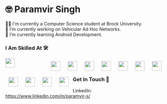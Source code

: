 # 🤓️ Paramvir Singh

👨‍🎓 I'm currently a Computer Science student at Brock University. <br>
🔭 I’m currently working on Vehicular Ad Hoc Networks. <br>
🌱 I’m currently learning Android Development.

### I Am Skilled At 🛠️

<img align="left" width="30px" style="padding-right:100px;"  src="https://cdn.jsdelivr.net/gh/devicons/devicon/icons/cplusplus/cplusplus-original.svg" />

<img  align="left" width="30px" style="padding :10px" src="https://cdn.jsdelivr.net/gh/devicons/devicon/icons/c/c-original.svg" />

<img  align="left" width="30px" style="padding :10px" src="https://cdn.jsdelivr.net/gh/devicons/devicon/icons/java/java-original.svg" />

<img  align="left" width="30px" style="padding :10px" src="https://cdn.jsdelivr.net/gh/devicons/devicon/icons/kotlin/kotlin-original.svg" />
          
<img align="left" width="30px" style="padding :10px" src="https://cdn.jsdelivr.net/gh/devicons/devicon/icons/python/python-original.svg" />

<img  align="left" width="30px" style="padding :10px" src="https://cdn.jsdelivr.net/gh/devicons/devicon/icons/android/android-original.svg" />

<img align="left" width="30px" style="padding :10px" src="https://cdn.jsdelivr.net/gh/devicons/devicon/icons/linux/linux-original.svg" />

<img  align="left" width="30px" style="padding :10px" src="https://cdn.jsdelivr.net/gh/devicons/devicon/icons/bash/bash-original.svg" />          

<img  align="left" width="30px" style="padding :10px" src="https://cdn.jsdelivr.net/gh/devicons/devicon/icons/git/git-original.svg" />

<img align="left" width="30px" style="padding :10px" src="https://cdn.jsdelivr.net/gh/devicons/devicon/icons/postgresql/postgresql-original.svg" />

<img align="left" width="30px" style="padding :10px" src="https://cdn.jsdelivr.net/gh/devicons/devicon/icons/sqlite/sqlite-original.svg" />

<img align="left" width="30px" style="padding :10px"  src="https://cdn.jsdelivr.net/gh/devicons/devicon/icons/gradle/gradle-plain.svg" />    

<br><br>

### Get In Touch 🤝️
LinkedIn: https://www.linkedin.com/in/paramvir-s/
